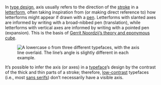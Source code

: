 
In [type design](/glossary/type_designer), axis usually refers to the direction of the [stroke](/glossary/stroke) in a [letterform](/glossary/letterform), often taking inspiration from (or making direct reference to) how letterforms might appear if drawn with a [pen](/glossary/handwriting). Letterforms with slanted axes are informed by writing with a broad-nibbed pen (translation), while letterforms with vertical axes are informed by writing with a pointed pen (expansion). This is the basis of [Gerrit Noordzij’s theory and eponymous cube](https://typemedia.org/noordzij/).

<figure>

![A lowercase o from three different typefaces, with the axis line overlaid. The line’s angle is slightly different in each example.](images/thumbnail.svg)

</figure>

It’s possible to infer the axis (or axes) in a [typeface](/glossary/typeface)’s design by the contrast of the thick and thin parts of a stroke; therefore, [low-contrast](/glossary/contrast) typefaces (i.e., most [sans serifs](/glossary/sans_serif)) don’t necessarily have a visible axis.
